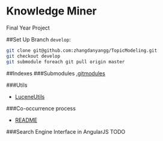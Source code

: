 Knowledge Miner 
=============

Final Year Project

##Set Up
Branch `develop`:
```bash
git clone git@github.com:zhangdanyangg/TopicModeling.git
git checkout develop
git submodule foreach git pull origin master
```

##Indexes
###Submodules
[.gitmodules](https://github.com/zhangdanyangg/TopicModeling/blob/develop/.gitmodules)

###Utils
* [LuceneUtils](https://github.com/zhangdanyangg/TopicModeling/blob/develop/km-lucene/src/main/java/util/LuceneUtils.java)

###Co-occurrence process
* [README](https://github.com/zhangdanyangg/TopicModeling/blob/develop/km-lucene/src/main/java/km/lucene/applets/collocations)

###Search Engine Interface in AngularJS
TODO